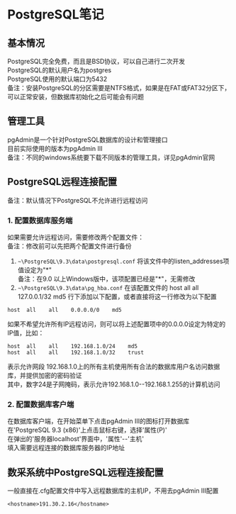 # PostgreSQL笔记

## 基本情况
PostgreSQL完全免费，而且是BSD协议，可以自己进行二次开发  
PostgreSQL的默认用户名为postgres  
PostgreSQL使用的默认端口为5432  
备注：安装PostgreSQL的分区需要是NTFS格式，如果是在FAT或FAT32分区下，可以正常安装，但数据库初始化之后可能会有问题  


## 管理工具
pgAdmin是一个针对PostgreSQL数据库的设计和管理接口  
目前实际使用的版本为pgAdmin III  
备注：不同的windows系统要下载不同版本的管理工具，详见pgAdmin官网  


## PostgreSQL远程连接配置
备注：默认情况下PostgreSQL不允许进行远程访问  
### 1. 配置数据库服务端
如果需要允许远程访问，需要修改两个配置文件：  
备注：修改前可以先把两个配置文件进行备份  
1. ```~\PostgreSQL\9.3\data\postgresql.conf```
将该文件中的listen_addresses项值设定为"\*"  
备注：在9.0 以上Windows版中，该项配置已经是"*"，无需修改  
2. ```~\PostgreSQL\9.3\data\pg_hba.conf```
在该配置文件的 host all all 127.0.0.1/32 md5 行下添加以下配置，或者直接将这一行修改为以下配置  
```
host  all    all    0.0.0.0/0    md5
```
如果不希望允许所有IP远程访问，则可以将上述配置项中的0.0.0.0设定为特定的IP值，比如：
```
host  all    all    192.168.1.0/24    md5
host  all    all    192.168.1.0/32    trust
```
表示允许网段 192.168.1.0上的所有主机使用所有合法的数据库用户名访问数据库，并提供加密的密码验证  
其中，数字24是子网掩码，表示允许192.168.1.0--192.168.1.255的计算机访问  

### 2. 配置数据库客户端
在数据库客户端，在开始菜单下点击pgAdmin III的图标打开数据库  
在'PostgreSQL 9.3 (x86)'上点击鼠标右键，选择'属性(P)'  
在弹出的'服务器localhost'界面中，'属性'--'主机'  
填入需要远程连接的数据库服务器的IP地址  


## 数采系统中PostgreSQL远程连接配置
一般直接在.cfg配置文件中写入远程数据库的主机IP，不用去pgAdmin III配置  
```
<hostname>191.30.2.16</hostname>
```